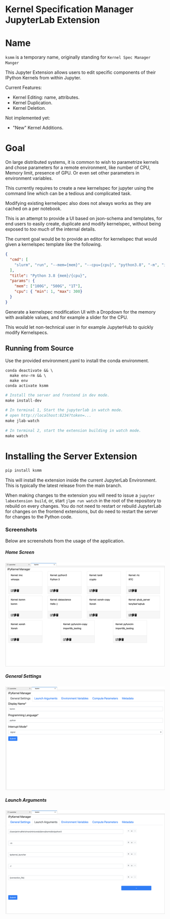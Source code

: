# Kernel Specification Manager JupyterLab Extension

# Name

`ksmm` is a temporary name, originally standing for `Kernel Spec Manager Manger`

This Jupyter Extension allows users to edit specific components of their IPython Kernels from within Jupyter.

Current Features:

- Kernel Editing: name, attributes.
- Kernel Duplication. 
- Kernel Deletion.

Not implemented yet:

- "New" Kernel Additions.

# Goal

On large distributed systems, it is common to wish to parametrize kernels and
chose parameters for a remote environment, like number of CPU, Memory limit,
presence of GPU. Or even set other parameters in environment variables.

This currently requires to create a new kernelspec for jupyter using the command
line which can be a tedious and complicated task.

Modifying existing kernelspec also does not always works as they are cached on a
per notebook.

This is an attempt to provide a UI based on json-schema and templates, for end
users to easily create, duplicate and modify kernelspec, without being exposed
to _too much_ of the internal details.

The current goal would be to provide an editor for kernelspec that would
given a kernelspec template like the following.

```json
{
  "cmd": [
    "slurm", "run", "--mem={mem}", "--cpu={cpu}", "python3.8", "-m", "ipykernel"
  ],
  "title": "Python 3.8 {mem}/{cpu}",
  "params": {
    "mem": ["100G", "500G", "1T"],
    "cpu": { "min": 1, "max": 300}
  }
}
```

Generate a kernelspec modification UI with a Dropdown for the memory with
available values, and for example a slider for the CPU.

This would let non-technical user in for example JupyterHub to quickly modify
Kernelspecs.

## Running from Source

Use the provided environment.yaml to install the conda environment.

```base
conda deactivate && \
  make env-rm && \
  make env
conda activate ksmm
```

```python
# Install the server and frontend in dev mode.
make install-dev
```

```python
# In terminal 1, Start the jupyterlab in watch mode.
# open http://localhost:8234?token=...
make jlab-watch
```

```python
# In terminal 2, start the extension building in watch mode.
make watch
```

# Installing the Server Extension

```bash
pip install ksmm
```

This will install the extension inside the current JupyterLab Environment. This is typically the
latest release from the main branch. 

When making changes to the extension you will need to issue a `jupyter labextension build`, or, start `jlpm run watch`
in the root of the repository to rebuild on every changes. You do not need to restart or rebuild JupyterLab for changes
on the frontend extensions, but do need to restart the server for changes to the Python code.

### Screenshots

Below are screenshots from the usage of the application.

##### Home Screen

![](screenshots/home_screen_ss.png)

##### General Settings

![](screenshots/general_settings_ss.png)

##### Launch Arguments

![](screenshots/launch_args_ss.png)

